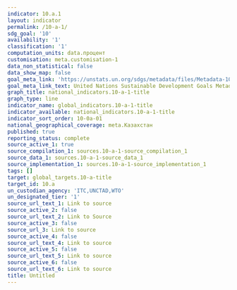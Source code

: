 ```yaml
---
indicator: 10.a.1
layout: indicator
permalink: /10-a-1/
sdg_goal: '10'
availability: '1'
classification: '1'
computation_units: data.процент
customisation: meta.customisation-1
data_non_statistical: false
data_show_map: false
goal_meta_link: 'https://unstats.un.org/sdgs/metadata/files/Metadata-10-0A-01.pdf'
goal_meta_link_text: United Nations Sustainable Development Goals Metadata (pdf 564kB)
graph_title: national_indicators.10-a-1-title
graph_type: line
indicator_name: global_indicators.10-a-1-title
indicator_available: national_indicators.10-a-1-title
indicator_sort_order: 10-0a-01
national_geographical_coverage: meta.Казахстан
published: true
reporting_status: complete
source_active_1: true
source_compilation_1: sources.10-a-1-source_compilation_1
source_data_1: sources.10-a-1-source_data_1
source_implementation_1: sources.10-a-1-source_implementation_1
tags: []
target: global_targets.10-a-title
target_id: 10.a
un_custodian_agency: 'ITC,UNCTAD,WTO'
un_designated_tier: '1'
source_url_text_1: Link to source
source_active_2: false
source_url_text_2: Link to Source
source_active_3: false
source_url_3: Link to source
source_active_4: false
source_url_text_4: Link to source
source_active_5: false
source_url_text_5: Link to source
source_active_6: false
source_url_text_6: Link to source
title: Untitled
---
```

